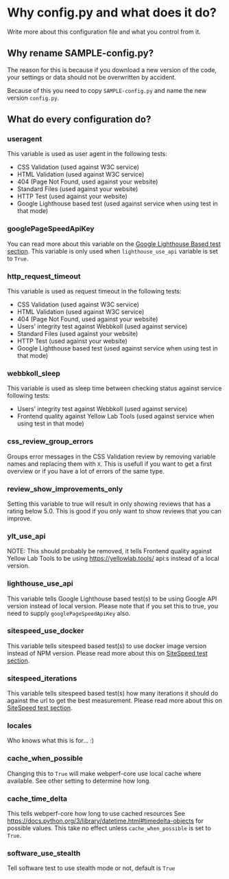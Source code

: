 # Why config.py and what does it do?

Write more about this configuration file and what you control from it.


## Why rename SAMPLE-config.py?

The reason for this is because if you download a new version of the code, your settings or data should not be overwritten by accident.

Because of this you need to copy `SAMPLE-config.py` and name the new version `config.py`.

## What do every configuration do?


### useragent

This variable is used as user agent in the following tests:

- CSS Validation (used against W3C service)
- HTML Validation (used against W3C service)
- 404 (Page Not Found, used against your website)
- Standard Files (used against your website)
- HTTP Test (used against your website)
- Google Lighthouse based test  (used against service when using test in that mode)


### googlePageSpeedApiKey

You can read more about this variable on the [Google Lighthouse Based test section](tests/google-lighthouse-based.md).
This variable is only used when `lighthouse_use_api` variable is set to `True`.

### http_request_timeout

This variable is used as request timeout in the following tests:

- CSS Validation (used against W3C service)
- HTML Validation (used against W3C service)
- 404 (Page Not Found, used against your website)
- Users’ integrity test against Webbkoll (used against service)
- Standard Files (used against your website)
- HTTP Test (used against your website)
- Google Lighthouse based test (used against service when using test in that mode)

### webbkoll_sleep

This variable is used as sleep time between checking status against service following tests:

- Users’ integrity test against Webbkoll (used against service)
- Frontend quality against Yellow Lab Tools (used against service when using test in that mode)

### css_review_group_errors

Groups error messages in the CSS Validation review by removing variable names and replacing them with `X`.
This is usefull if you want to get a first overview or if you have a lot of errors of the same type.

### review_show_improvements_only

Setting this variable to true will result in only showing reviews that has a rating below 5.0.
This is good if you only want to show reviews that you can improve.

### ylt_use_api

NOTE: This should probably be removed, it tells Frontend quality against Yellow Lab Tools
to be using https://yellowlab.tools/ api:s instead of a local version.

### lighthouse_use_api

This variable tells Google Lighthouse based test(s)
to be using Google API version instead of local version.
Please note that if you set this to true, you need to supply `googlePageSpeedApiKey` also.

### sitespeed_use_docker

This variable tells sitespeed based test(s) to use docker image version instead of NPM version.
Please read more about this on [SiteSpeed test section](tests/sitespeed.md).

### sitespeed_iterations

This variable tells sitespeed based test(s) how many iterations it should do against the url to get the best measurement.
Please read more about this on [SiteSpeed test section](tests/sitespeed.md).

### locales

Who knows what this is for... :)

### cache_when_possible
Changing this to `True` will make webperf-core use local cache where available.
See other setting to determine how long.

### cache_time_delta
This tells webperf-core how long to use cached resources
See https://docs.python.org/3/library/datetime.html#timedelta-objects for possible values.
This take no effect unless `cache_when_possible` is set to `True`.

### software_use_stealth
Tell software test to use stealth mode or not, default is `True`
